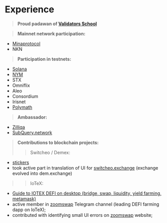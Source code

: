 # Experience

>**Proud padawan of [Validators School](https://github.com/Distributed-Validators-Synctems/Validator-School)**

>**Mainnet network participation:**
- [Minaprotocol](https://minaexplorer.com/wallet/B62qoZHCPoNTozrDqDtj6vjY7MmD9ZEakVMxTR7btNnqjoKzUqp4EKx)
- NKN


>**Participation in testnets:**
- [Solana](https://solana.foundation/sfdp-validators/511pMfd4oivn6uE7MrcJ21hTvcaCtwPGTLgnQAfopir7)
- [NYM](https://nodes.guru/nym/mixnodecheck?q=punk1ark495s7w7qq2e8yfgg3c7nvfwt2rr5lewmjhy)
- STX
- Omniflix
- Aleo
- Consordium
- Irisnet
- [Polymath](https://polymath.network/polymesh-testnet/getting-started-polymesh-itn)


>**Ambassador:**
- [Zilliqa](https://www.zilliqa.com/)
- [SubQuery.network](https://subquery.network/)


>**Contributions to blockchain projects:**
>> Switcheo / Demex:
  - [stickers](https://t.me/addstickers/swth_demex)
  - took active part in translation of UI for [switcheo.exchange](https://switcheo.exchange/) (exchange evolved into dem.exchange)
>> IoTeX:
  - [Guide to IOTEX DEFI on desktop (bridge, swap, liquidity, yield farming, metamask)](https://medium.com/@polarbear.validator/guide-to-iotex-defi-using-metamask-chrome-extention-bridge-swap-liquidity-yield-farming-21075fe357f6)
  - active member in [zoomswap](https://zoomswap.io/) Telegram channel (leading DEFI farming dapp on IoTeX);
  - contributed with identifying small UI errors on [zoomswap](https://zoomswap.io/) website;
